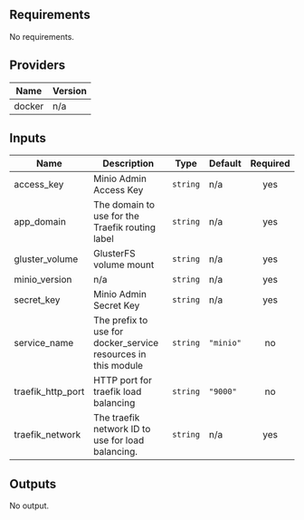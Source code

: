 <!-- BEGINNING OF PRE-COMMIT-TERRAFORM DOCS HOOK -->
## Requirements

No requirements.

## Providers

| Name | Version |
|------|---------|
| docker | n/a |

## Inputs

| Name | Description | Type | Default | Required |
|------|-------------|------|---------|:--------:|
| access\_key | Minio Admin Access Key | `string` | n/a | yes |
| app\_domain | The domain to use for the Traefik routing label | `string` | n/a | yes |
| gluster\_volume | GlusterFS volume mount | `string` | n/a | yes |
| minio\_version | n/a | `string` | n/a | yes |
| secret\_key | Minio Admin Secret Key | `string` | n/a | yes |
| service\_name | The prefix to use for docker\_service resources in this module | `string` | `"minio"` | no |
| traefik\_http\_port | HTTP port for traefik load balancing | `string` | `"9000"` | no |
| traefik\_network | The traefik network ID to use for load balancing. | `string` | n/a | yes |

## Outputs

No output.

<!-- END OF PRE-COMMIT-TERRAFORM DOCS HOOK -->
